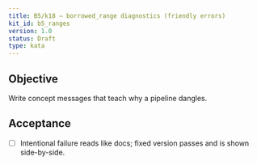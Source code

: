```yaml
---
title: B5/k18 — borrowed_range diagnostics (friendly errors)
kit_id: b5_ranges
version: 1.0
status: Draft
type: kata
---
```

## Objective
Write concept messages that teach why a pipeline dangles.
## Acceptance
- [ ] Intentional failure reads like docs; fixed version passes and is shown side-by-side.
